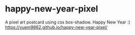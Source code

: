 # happy-new-year-pixel
A pixel art postcard using css box-shadow. Happy New Year :)
https://yuem9862.github.io/happy-new-year-pixel/
